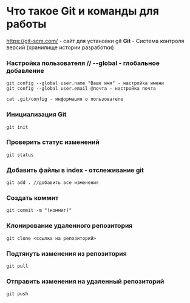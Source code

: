 # Что такое Git и команды для работы

https://git-scm.com/ - сайт для установки git
**Git** - Система контроля версий (хранилище истории разработки)

### Настройка пользователя // --global - глобальное добавление

```
git config --global user.name "Ваше имя" - настройка имени
git config --global user.email @почта - настройка почта

cat .git/config - информация о пользователе
```
 
### Инициализация Git 

```
git init
```

### Проверить статус изменений

```
git status
```

### Добавить файлы в index - отслеживание git 

```
git add . //добавить все изменения
```

### Создать коммит

```
git commit -m "(коммит)"
```

### Клонирование удаленного репозитория

```
git clone <ссылка на репозиторий>
```

### Подтянуть изменения из репозитория

```
git pull
```

### Отправить изменения на удаленный репозиторий

```
git push
```
